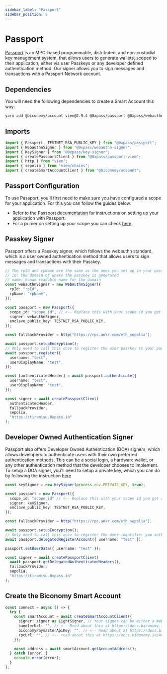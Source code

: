```yaml
---
sidebar_label: "Passport"
sidebar_position: 9
---
```


# Passport

[Passport](https://docs.0xpass.io) is an MPC-based programmable, distributed, and non-custodial key management system, that allows users to generate wallets, scoped to their application, either via user Passkeys or any developer defined authentication method. Our signer allows you to sign messages and transactions with a Passport Network account.

## Dependencies

You will need the following dependencies to create a Smart Account this way:

```bash
yarn add @biconomy/account viem@2.9.4 @0xpass/passport @0xpass/webauthn-signer @0xpass/passport-viem @0xpass/key-signer
```

## Imports

```typescript
import { Passport, TESTNET_RSA_PUBLIC_KEY } from "@0xpass/passport";
import { WebauthnSigner } from "@0xpass/webauthn-signer";
import { KeySigner } from "@0xpass/key-signer";
import { createPassportClient } from "@0xpass/passport-viem";
import { http } from "viem";
import { sepolia } from "viem/chains";
import { createSmartAccountClient } from "@biconomy/account";
```

## Passport Configuration

To use Passport, you'll first need to make sure you have configured a scope for your application. For this you can follow the guides below:

- Refer to the [Passport documentation](https://docs.0xpass.io/) for instructions on setting up your application with Passport.
- For a primer on setting up your scope you can check [here](https://docs.0xpass.io/authentication/configuring-your-scope).

## Passkey Signer

Passport offers a Passkey signer, which follows the webauthn standard, which is a user owned authentication method that allows users to sign messages and transactions with their Passkey.

```typescript
// The rpId and rpName are the same as the ones you set up in your passport application scope. They follow the webauthn standard, of the following values"
// id: the domain of where the passkey is generated
// name: human readable name for the domain
const webauthnSigner = new WebAuthnSigner({
  rpId: "rpId",
  rpName: "rpName",
});

const passport = new Passport({
  scope_id: "scope_id", // <-- Replace this with your scope id you get after configuring your scope by following the Passport documentation
  signer: webauthnSigner,
  enclave_public_key: TESTNET_RSA_PUBLIC_KEY,
});

const fallbackProvider = http("https://rpc.ankr.com/eth_sepolia");

await passport.setupEncryption();
// Only need to call this once to register the user passkey to your passport application scope
await passport.register({
  username: "test",
  userDisplayName: "test",
});

const [authenticatedHeader] = await passport.authenticate({
  username: "test",
  userDisplayName: "test",
});

const signer = await createPassportClient(
  authenticatedHeader,
  fallbackProvider,
  sepolia,
  "https://tiramisu.0xpass.io"
);
```

## Developer Owned Authentication Signer

Passport also offers Developer Owned Authentication (DOA) signers, which allows developers to authenticate users with their own preferred authentication methods. This can be a social login, a hardware wallet, or any other authentication method that the developer chooses to implement. To setup a DOA signer, you'll need to setup a private key, which you can do by following the instruction [here](https://docs.0xpass.io/appendix/generating-doa-keys)

```typescript
const keySigner = new KeySigner(process.env.PRIVATE_KEY, true);

const passport = new Passport({
  scope_id: "scope_id" // <-- Replace this with your scope id you get after configuring your scope by following the Passport documentation,
  signer: keySigner,
  enclave_public_key: TESTNET_RSA_PUBLIC_KEY,
});

const fallbackProvider = http("https://rpc.ankr.com/eth_sepolia");

await passport.setupEncryption();
// Only need to call this once to register the user identifier you authenticate with to your passport application scope
await passport.delegatedRegisterAccount({ username: "test" });

passport.setUserData({ username: "test" });

const signer = await createPassportClient(
  await passport.getDelegatedAuthenticatedHeaders(),
  fallbackProvider,
  sepolia,
  "https://tiramisu.0xpass.io"
);
```

## Create the Biconomy Smart Account

```typescript
const connect = async () => {
  try {
    const smartAccount = await createSmartAccountClient({
      signer: signer as LightSigner, // Your signer can be either a WebAuthnSigner or a KeySigner
      bundlerUrl: "", // <-- Read about this at https://docs.biconomy.io/dashboard#bundler-url
      biconomyPaymasterApiKey: "", // <-- Read about at https://docs.biconomy.io/dashboard/paymaster
      rpcUrl: "", // <-- read about this at https://docs.biconomy.io/Account/methods#createsmartaccountclient
    });

    const address = await smartAccount.getAccountAddress();
  } catch (error) {
    console.error(error);
  }
};
```
